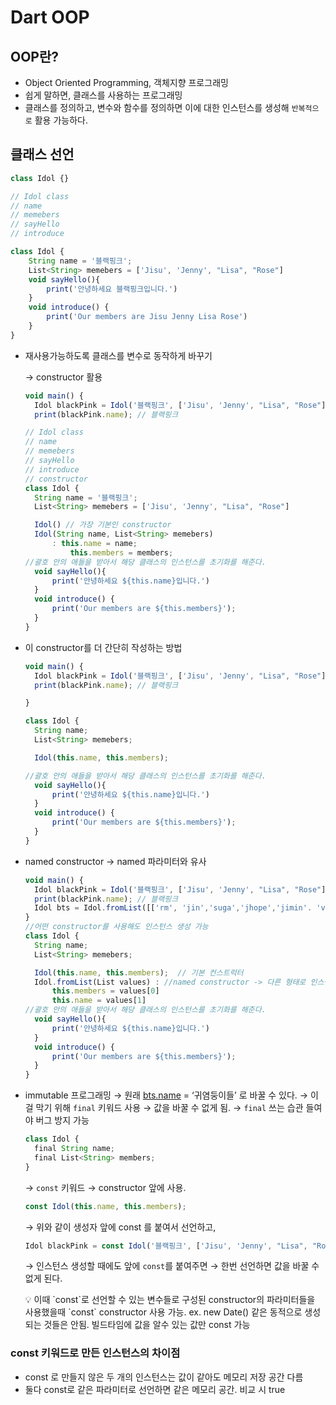 # Dart OOP

## OOP란?

- Object Oriented Programming, 객체지향 프로그래밍
- 쉽게 말하면, 클래스를 사용하는 프로그래밍
- 클래스를 정의하고, 변수와 함수를 정의하면 이에 대한 인스턴스를 생성해 `반복적으로` 활용 가능하다.

## 클래스 선언

```jsx
class Idol {}
```

```jsx
// Idol class
// name
// memebers
// sayHello
// introduce

class Idol {
	String name = '블랙핑크';
	List<String> memebers = ['Jisu', 'Jenny', "Lisa", "Rose"]
	void sayHello(){
		print('안녕하세요 블랙핑크입니다.')
	}
	void introduce() {
		print('Our members are Jisu Jenny Lisa Rose')
	}
}
```

- 재사용가능하도록 클래스를 변수로 동작하게 바꾸기

  → constructor 활용

  ```jsx
  void main() {
  	Idol blackPink = Idol('블랙핑크', ['Jisu', 'Jenny', "Lisa", "Rose"]);
  	print(blackPink.name); // 블랙핑크

  // Idol class
  // name
  // memebers
  // sayHello
  // introduce
  // constructor
  class Idol {
  	String name = '블랙핑크';
  	List<String> memebers = ['Jisu', 'Jenny', "Lisa", "Rose"]

  	Idol() // 가장 기본인 constructor
  	Idol(String name, List<String> memebers)
  		: this.name = name;
  			this.members = members;
  //괄호 안의 애들을 받아서 해당 클래스의 인스턴스를 초기화를 해준다.
  	void sayHello(){
  		print('안녕하세요 ${this.name}입니다.')
  	}
  	void introduce() {
  		print('Our members are ${this.members}');
  	}
  }

  ```

- 이 constructor를 더 간단히 작성하는 방법

  ```jsx
  void main() {
  	Idol blackPink = Idol('블랙핑크', ['Jisu', 'Jenny', "Lisa", "Rose"]);
  	print(blackPink.name); // 블랙핑크

  }

  class Idol {
  	String name;
  	List<String> memebers;

  	Idol(this.name, this.members);

  //괄호 안의 애들을 받아서 해당 클래스의 인스턴스를 초기화를 해준다.
  	void sayHello(){
  		print('안녕하세요 ${this.name}입니다.')
  	}
  	void introduce() {
  		print('Our members are ${this.members}');
  	}
  }

  ```

- named constructor → named 파라미터와 유사

  ```jsx
  void main() {
  	Idol blackPink = Idol('블랙핑크', ['Jisu', 'Jenny', "Lisa", "Rose"]);
  	print(blackPink.name); // 블랙핑크
  	Idol bts = Idol.fromList([['rm', 'jin','suga','jhope','jimin'. 'v', 'jk'] // values[0] , 'bts' // values[1]])
  }
  //어떤 constructor를 사용해도 인스턴스 생성 가능
  class Idol {
  	String name;
  	List<String> memebers;

  	Idol(this.name, this.members);  // 기본 컨스트럭터
  	Idol.fromList(List values) : //named constructor -> 다른 형태로 인스턴스 생성 가능, 여기서는 fromList가 name
  		this.members = values[0]
  		this.name = values[1]
  //괄호 안의 애들을 받아서 해당 클래스의 인스턴스를 초기화를 해준다.
  	void sayHello(){
  		print('안녕하세요 ${this.name}입니다.')
  	}
  	void introduce() {
  		print('Our members are ${this.members}');
  	}
  }
  ```

- immutable 프로그래밍
  → 원래 [bts.name](http://bts.name) = ‘귀염둥이들’ 로 바꿀 수 있다.
  → 이걸 막기 위해 `final` 키워드 사용 → 값을 바꿀 수 없게 됨.
  → `final` 쓰는 습관 들여야 버그 방지 가능
  ```jsx
  class Idol {
  	final String name;
  	final List<String> members;
  }
  ```
  → `const` 키워드
  → constructor 앞에 사용.
  ```jsx
  const	Idol(this.name, this.members);
  ```
  → 위와 같이 생성자 앞에 const 를 붙여서 선언하고,
  ```jsx
  Idol blackPink = const Idol('블랙핑크', ['Jisu', 'Jenny', "Lisa", "Rose"]);
  ```
  → 인스턴스 생성할 때에도 앞에 `const`를 붙여주면
  → 한번 선언하면 값을 바꿀 수 없게 된다.
    <aside>
    💡  이때 `const`로 선언할 수 있는 변수들로 구성된 constructor의 파라미터들을 사용했을때 `const` constructor 사용 가능.
    ex. new Date() 같은 동적으로 생성되는 것들은 안됨. 빌드타임에 값을 알수 있는 값만 const 가능
    
    </aside>


### const 키워드로 만든 인스턴스의 차이점

- const 로 만들지 않은 두 개의 인스턴스는 값이 같아도 메모리 저장 공간 다름
- 둘다 const로 같은 파라미터로 선언하면 같은 메모리 공간. 비교 시 true
